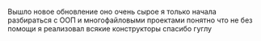 Вышло новое обновление оно очень сырое я только начала разбираться с ООП и многофайловыми проектами понятно что не без помощи я реализовал всякие конструкторы спасибо гуглу
